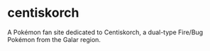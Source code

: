 # centiskorch
 A Pokémon fan site dedicated to Centiskorch, a dual-type Fire/Bug Pokémon from the Galar region.
